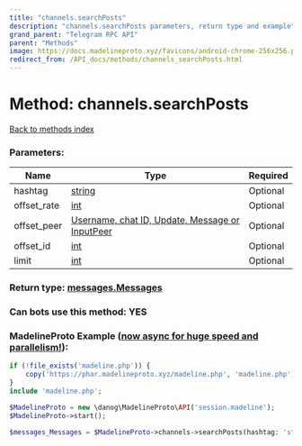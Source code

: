 ```yaml
---
title: "channels.searchPosts"
description: "channels.searchPosts parameters, return type and example"
grand_parent: "Telegram RPC API"
parent: "Methods"
image: https://docs.madelineproto.xyz/favicons/android-chrome-256x256.png
redirect_from: /API_docs/methods/channels_searchPosts.html
---
```

# Method: channels.searchPosts
[Back to methods index](index.html)



### Parameters:

| Name     |    Type       | Required |
|----------|---------------|----------|
|hashtag|[string](/API_docs/types/string.html) | Optional|
|offset\_rate|[int](/API_docs/types/int.html) | Optional|
|offset\_peer|[Username, chat ID, Update, Message or InputPeer](/API_docs/types/InputPeer.html) | Optional|
|offset\_id|[int](/API_docs/types/int.html) | Optional|
|limit|[int](/API_docs/types/int.html) | Optional|


### Return type: [messages.Messages](/API_docs/types/messages.Messages.html)

### Can bots use this method: **YES**


### MadelineProto Example ([now async for huge speed and parallelism!](https://docs.madelineproto.xyz/docs/ASYNC.html)):


```php
if (!file_exists('madeline.php')) {
    copy('https://phar.madelineproto.xyz/madeline.php', 'madeline.php');
}
include 'madeline.php';

$MadelineProto = new \danog\MadelineProto\API('session.madeline');
$MadelineProto->start();

$messages_Messages = $MadelineProto->channels->searchPosts(hashtag: 'string', offset_rate: $int, offset_peer: $InputPeer, offset_id: $int, limit: $int, );
```


